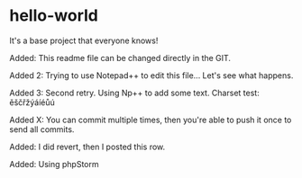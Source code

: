 # hello-world
It's a base project that everyone knows!

Added: This readme file can be changed directly in the GIT.

Added 2: Trying to use Notepad++ to edit this file... Let's see what happens.

Added 3: Second retry. Using Np++ to add some text. Charset test: ěščřžýáíéůú

Added X: You can commit multiple times, then you're able to push it once to send all commits.

Added: I did revert, then I posted this row.

Added: Using phpStorm